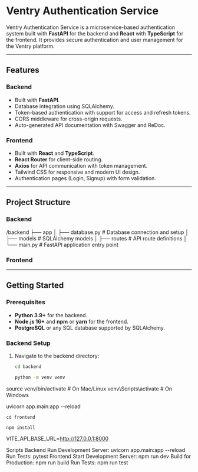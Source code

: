 # Ventry Authentication Service

Ventry Authentication Service is a microservice-based authentication system built with **FastAPI** for the backend and **React** with **TypeScript** for the frontend. It provides secure authentication and user management for the Ventry platform.

---

## Features

### Backend
- Built with **FastAPI**.
- Database integration using SQLAlchemy.
- Token-based authentication with support for access and refresh tokens.
- CORS middleware for cross-origin requests.
- Auto-generated API documentation with Swagger and ReDoc.

### Frontend
- Built with **React** and **TypeScript**.
- **React Router** for client-side routing.
- **Axios** for API communication with token management.
- Tailwind CSS for responsive and modern UI design.
- Authentication pages (Login, Signup) with form validation.

---

## Project Structure

### Backend
/backend ├── app │ ├── database.py # Database connection and setup │ ├── models # SQLAlchemy models │ ├── routes # API route definitions │ └── main.py # FastAPI application entry point

### Frontend

---

## Getting Started

### Prerequisites
- **Python 3.9+** for the backend.
- **Node.js 16+** and **npm** or **yarn** for the frontend.
- **PostgreSQL** or any SQL database supported by SQLAlchemy.

### Backend Setup
1. Navigate to the backend directory:
   ```bash
   cd backend

   python -m venv venv
source venv/bin/activate  # On Mac/Linux
venv\Scripts\activate     # On Windows

uvicorn app.main:app --reload
```
cd frontend

npm install
```

VITE_API_BASE_URL=http://127.0.0.1:8000

Scripts
Backend
Run Development Server: uvicorn app.main:app --reload
Run Tests: pytest
Frontend
Start Development Server: npm run dev
Build for Production: npm run build
Run Tests: npm run test
